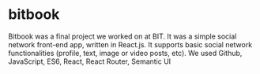 # bitbook

Bitbook was a final project we worked on at BIT. It was a simple social network front-end app, written in React.js. It supports basic social network functionalities (profile, text, image or video posts, etc).  We used Github, JavaScript, ES6, React, React Router, Semantic UI 